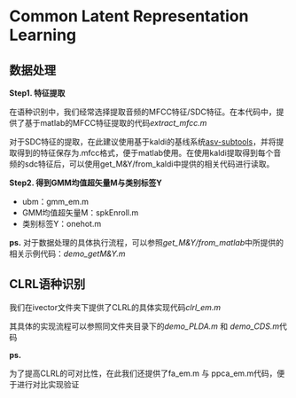# Common Latent Representation Learning  #
## 数据处理  ##
**Step1. 特征提取**

在语种识别中，我们经常选择提取音频的MFCC特征/SDC特征。在本代码中，提供了基于matlab的MFCC特征提取的代码*extract_mfcc.m*

对于SDC特征的提取，在此建议使用基于kaldi的基线系统[asv-subtools](https://github.com/Snowdar/asv-subtools "asv-subtools")，并将提取得到的特征保存为.mfcc格式，便于matlab使用。在使用kaldi提取得到每个音频的sdc特征后，可以使用get_M&Y/from_kaldi中提供的相关代码进行读取。

**Step2. 得到GMM均值超矢量M与类别标签Y**

- ubm：gmm_em.m
- GMM均值超矢量M：spkEnroll.m
- 类别标签Y：onehot.m

**ps.**
对于数据处理的具体执行流程，可以参照*get_M&Y/from_matlab*中所提供的相关示例代码：*demo_getM&Y.m*

## CLRL语种识别 ##
我们在ivector文件夹下提供了CLRL的具体实现代码*clrl_em.m*

其具体的实现流程可以参照同文件夹目录下的*demo_PLDA.m* 和 *demo_CDS.m*代码

**ps.**

为了提高CLRL的可对比性，在此我们还提供了fa_em.m 与 ppca_em.m代码，便于进行对比实现验证






